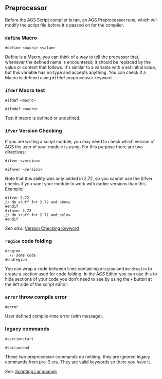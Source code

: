 ## Preprocessor

Before the AGS Script compiler is ran, an AGS Preprocessor runs, which will modify the script file before it's passed on for the compiler.

### `define` Macro

`#define <macro> <value>`

Define is a Macro, you can think of a way to tell the processor that, whenever the defined name is encountered, it should be replaced by the value or content that follows. It's similar to a variable with a set initial value, but this variable has no type and accepts anything. You can check if a Macro is defined using `#ifdef` preprocessor keyword.


### `ifdef` Macro test 

`#ifdef <macro>`

`#ifndef <macro>`

Test if macro is defined or undefined.


### `ifver` Version Checking 

If you are writing a script module, you may need to check which version of AGS the user of your module is using.
For this purpose there are two directives:

`#ifver <version>`

`#ifnver <version>`

Note that this ability was only added in 2.72, so you cannot use the #ifver checks if you want your module to work with earlier versions than this. Example:

```
#ifver 2.72
// do stuff for 2.72 and above
#endif
#ifnver 2.72
// do stuff for 2.71 and below
#endif
```

_See also:_ [Version Checking Keyword](ScriptKeywords#version-checking)


### `region` code folding

```
#region
  // some code
#endregion
```

You can wrap a code between lines containing `#region` and `#endregion` to create a section used for code folding. In the AGS Editor you can use this to hide sections of your code you don't need to see by using the `+` button at the left side of the script editor.


### `error` throw compile error

`#error`

User defined compile-time error (with message).

### legacy commands
```
#sectionstart
```
```
#sectionend
```
These two preprocessor commands do nothing, they are ignored legacy commands from pre-3 era. 
They are valid keywords so there you have it.

 
_See:_ [Scripting Languange](ScriptingLanguage)
